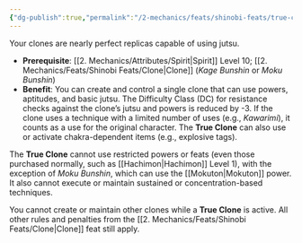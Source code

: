 ```yaml
---
{"dg-publish":true,"permalink":"/2-mechanics/feats/shinobi-feats/true-clone/","noteIcon":""}
---
```


Your clones are nearly perfect replicas capable of using jutsu.

- **Prerequisite**: [[2. Mechanics/Attributes/Spirit\|Spirit]] Level 10; [[2. Mechanics/Feats/Shinobi Feats/Clone\|Clone]] (*Kage Bunshin* or *Moku Bunshin*)  
- **Benefit**: You can create and control a single clone that can use powers, aptitudes, and basic jutsu. The Difficulty Class (DC) for resistance checks against the clone’s jutsu and powers is reduced by -3. If the clone uses a technique with a limited number of uses (e.g., *Kawarimi*), it counts as a use for the original character. The **True Clone** can also use or activate chakra-dependent items (e.g., explosive tags).

The **True Clone** cannot use restricted powers or feats (even those purchased normally, such as [[Hachimon\|Hachimon]] Level 1), with the exception of *Moku Bunshin*, which can use the [[Mokuton\|Mokuton]] power. It also cannot execute or maintain sustained or concentration-based techniques.

You cannot create or maintain other clones while a **True Clone** is active. All other rules and penalties from the [[2. Mechanics/Feats/Shinobi Feats/Clone\|Clone]] feat still apply.